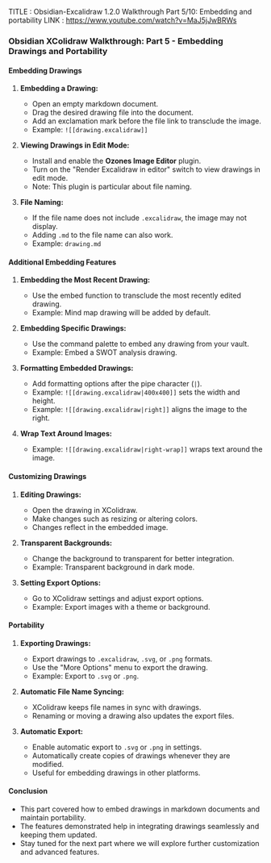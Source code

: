 
TITLE : Obsidian-Excalidraw 1.2.0 Walkthrough Part 5/10: Embedding and portability
LINK : https://www.youtube.com/watch?v=MaJ5jJwBRWs


### Obsidian XColidraw Walkthrough: Part 5 - Embedding Drawings and Portability

#### Embedding Drawings

1. **Embedding a Drawing:**
    
    - Open an empty markdown document.
    - Drag the desired drawing file into the document.
    - Add an exclamation mark before the file link to transclude the image.
    - Example: `![[drawing.excalidraw]]`
2. **Viewing Drawings in Edit Mode:**
    
    - Install and enable the **Ozones Image Editor** plugin.
    - Turn on the "Render Excalidraw in editor" switch to view drawings in edit mode.
    - Note: This plugin is particular about file naming.
3. **File Naming:**
    
    - If the file name does not include `.excalidraw`, the image may not display.
    - Adding `.md` to the file name can also work.
    - Example: `drawing.md`

#### Additional Embedding Features

1. **Embedding the Most Recent Drawing:**
    
    - Use the embed function to transclude the most recently edited drawing.
    - Example: Mind map drawing will be added by default.
2. **Embedding Specific Drawings:**
    
    - Use the command palette to embed any drawing from your vault.
    - Example: Embed a SWOT analysis drawing.
3. **Formatting Embedded Drawings:**
    
    - Add formatting options after the pipe character (`|`).
    - Example: `![[drawing.excalidraw|400x400]]` sets the width and height.
    - Example: `![[drawing.excalidraw|right]]` aligns the image to the right.
4. **Wrap Text Around Images:**
    
    - Example: `![[drawing.excalidraw|right-wrap]]` wraps text around the image.

#### Customizing Drawings

1. **Editing Drawings:**
    
    - Open the drawing in XColidraw.
    - Make changes such as resizing or altering colors.
    - Changes reflect in the embedded image.
2. **Transparent Backgrounds:**
    
    - Change the background to transparent for better integration.
    - Example: Transparent background in dark mode.
3. **Setting Export Options:**
    
    - Go to XColidraw settings and adjust export options.
    - Example: Export images with a theme or background.

#### Portability

1. **Exporting Drawings:**
    
    - Export drawings to `.excalidraw`, `.svg`, or `.png` formats.
    - Use the "More Options" menu to export the drawing.
    - Example: Export to `.svg` or `.png`.
2. **Automatic File Name Syncing:**
    
    - XColidraw keeps file names in sync with drawings.
    - Renaming or moving a drawing also updates the export files.
3. **Automatic Export:**
    
    - Enable automatic export to `.svg` or `.png` in settings.
    - Automatically create copies of drawings whenever they are modified.
    - Useful for embedding drawings in other platforms.

#### Conclusion

- This part covered how to embed drawings in markdown documents and maintain portability.
- The features demonstrated help in integrating drawings seamlessly and keeping them updated.
- Stay tuned for the next part where we will explore further customization and advanced features.
